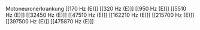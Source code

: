 Motoneuronerkrankung
[[170 Hz (E)]]
[[320 Hz (E)]]
[[950 Hz (E)]]
[[5510 Hz (E)]]
[[32450 Hz (E)]]
[[47510 Hz (E)]]
[[162210 Hz (E)]]
[[215700 Hz (E)]]
[[397500 Hz (E)]]
[[475870 Hz (E)]]